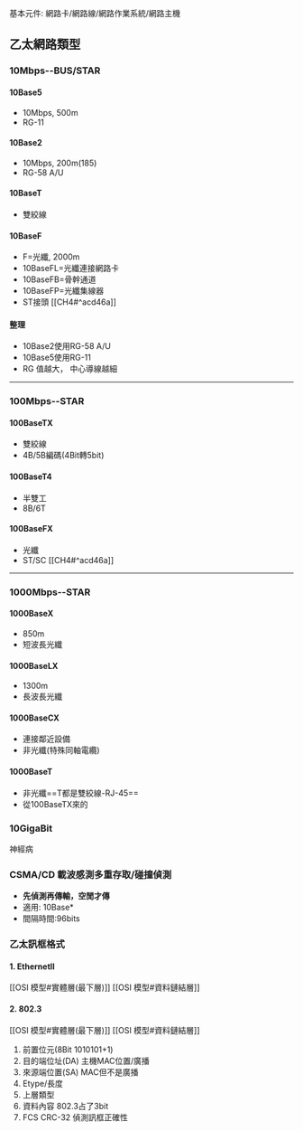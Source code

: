 基本元件: 網路卡/網路線/網路作業系統/網路主機
## 乙太網路類型

### 10Mbps--BUS/STAR
#### 10Base5
- 10Mbps, 500m
- RG-11
#### 10Base2
- 10Mbps, 200m(185)
- RG-58 A/U
#### 10BaseT
- 雙絞線
#### 10BaseF
- F=光纖, 2000m
- 10BaseFL=光纖連接網路卡
- 10BaseFB=骨幹通道
- 10BaseFP=光纖集線器
- ST接頭 [[CH4#^acd46a]]
#### 整理
- 10Base2使用RG-58 A/U
- 10Base5使用RG-11
- RG 值越大， 中心導線越細

---
### 100Mbps--STAR

#### 100BaseTX
- 雙絞線
- 4B/5B編碼(4Bit轉5bit)
#### 100BaseT4
- 半雙工
- 8B/6T
#### 100BaseFX
- 光纖
- ST/SC  [[CH4#^acd46a]]
---
### 1000Mbps--STAR
#### 1000BaseX
- 850m
- 短波長光纖
#### 1000BaseLX
- 1300m
- 長波長光纖
#### 1000BaseCX
- 連接鄰近設備
- 非光纖(特殊同軸電纜)
#### 1000BaseT
- 非光纖==T都是雙絞線-RJ-45==
- 從100BaseTX來的

### 10GigaBit
神經病

### CSMA/CD 載波感測多重存取/碰撞偵測
- **先偵測再傳輸，空閒才傳**
- 適用: 10Base*
- 間隔時間:96bits

### 乙太訊框格式
#### 1. EthernetII
[[OSI 模型#實體層(最下層)]] [[OSI 模型#資料鏈結層]]
#### 2. 802.3
[[OSI 模型#實體層(最下層)]] [[OSI 模型#資料鏈結層]]
1. 前置位元(8Bit 1010101+1)
2. 目的端位址(DA)
	主機MAC位置/廣播
1. 來源端位置(SA)
	MAC但不是廣播
1. Etype/長度
2. 上層類型
3. 資料內容
	802.3占了3bit
1. FCS
	CRC-32 偵測訊框正確性

